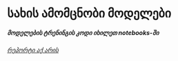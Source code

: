 # სახის ამომცნობი მოდელები
##### მოდელების ტრენინგის კოდი იხილეთ notebooks-ში
###### [რეპორტი აქ არის](https://wandb.ai/binpaw-free-university-of-tbilisi-/ml_assignment_4/reports/---VmlldzoxMzEwOTI2OA?accessToken=pm2uqpnv10fqnay3jddegbj2hl6uae16ri6b8srmvk58d7zcwwezjv0hksatyo8k)
